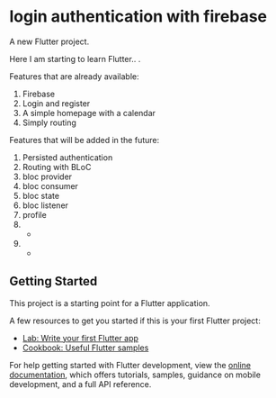 # login authentication with firebase

A new Flutter project.

Here I am starting to learn Flutter.. .


Features that are already available:
1. Firebase
2. Login and register
3. A simple homepage with a calendar
4. Simply routing


Features that will be added in the future:
1. Persisted authentication
2. Routing with BLoC
3. bloc provider
4. bloc consumer
5. bloc state
6. bloc listener
7. profile
8. -
9. -


## Getting Started

This project is a starting point for a Flutter application.

A few resources to get you started if this is your first Flutter project:

- [Lab: Write your first Flutter app](https://docs.flutter.dev/get-started/codelab)
- [Cookbook: Useful Flutter samples](https://docs.flutter.dev/cookbook)

For help getting started with Flutter development, view the
[online documentation](https://docs.flutter.dev/), which offers tutorials,
samples, guidance on mobile development, and a full API reference.
